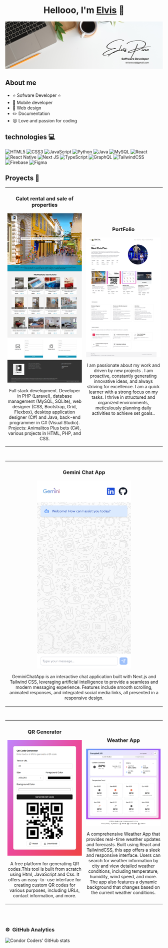 <div align="center">
<h1 align="center">Hellooo, I'm <a href="https://elvisxd.github.io/webside-curriculum/">Elvis</a> 👋</h1>
</div>
<img src="White Minimalist Profile LinkedIn Banner.png">

## About me

- ⭐ Sofware Developer ⭐ 
- 📲 Mobile developer
- 🎥 Web design
- ✏️ Documentation
- 😍 Love and passion for coding

  
## technologies 💻

![HTML5](https://img.shields.io/badge/html5-%23E34F26.svg?style=for-the-badge&logo=html5&logoColor=white)
![CSS3](https://img.shields.io/badge/css3-%231572B6.svg?style=for-the-badge&logo=css3&logoColor=white)
![JavaScript](https://img.shields.io/badge/javascript-%23323330.svg?style=for-the-badge&logo=javascript&logoColor=%23F7DF1E)
![Python](https://img.shields.io/badge/python-3670A0?style=for-the-badge&logo=python&logoColor=ffdd54)
![Java](https://img.shields.io/badge/java-%23ED8B00.svg?style=for-the-badge&logo=openjdk&logoColor=white)
![MySQL](https://img.shields.io/badge/mysql-%2300f.svg?style=for-the-badge&logo=mysql&logoColor=white)
![React](https://img.shields.io/badge/react-%2320232a.svg?style=for-the-badge&logo=react&logoColor=%2361DAFB)
<br/>
![React Native](https://img.shields.io/badge/react_native-%2320232a.svg?style=for-the-badge&logo=react&logoColor=%2361DAFB)
![Next JS](https://img.shields.io/badge/Next-black?style=for-the-badge&logo=next.js&logoColor=white)
![TypeScript](https://img.shields.io/badge/typescript-%23007ACC.svg?style=for-the-badge&logo=typescript&logoColor=white)
![GraphQL](https://img.shields.io/badge/-GraphQL-E10098?style=for-the-badge&logo=graphql&logoColor=white)
![TailwindCSS](https://img.shields.io/badge/tailwindcss-%2338B2AC.svg?style=for-the-badge&logo=tailwind-css&logoColor=white)
![Firebase](https://img.shields.io/badge/Firebase-039BE5?style=for-the-badge&logo=Firebase&logoColor=white)
![Figma](https://img.shields.io/badge/figma-%23F24E1E.svg?style=for-the-badge&logo=figma&logoColor=white)
<br/>


## Proyects 🤩
<table>
<tr>
<td width="50%">
<h3 align="center">Calot rental and sale of properties</h3>
<div align="center">
<a href="www.calot.com.ar" target="_blank"><img src="www.calot.com.ar_.png"></a>

<p>Full stack development. Developer in PHP (Laravel), database management (MySQL, SQLite), web designer (CSS, Bootstrap, Grid, Flexbox), desktop application designer (C#) and Java, back-end programmer in C# (Visual Studio).
Projects: Animalitos Plus bets (C#), various projects in HTML, PHP, and CSS.</p>
</div>
                                                                                      
</td>

<td width="50%">
               <br>
<h3 align="center">PortFolio</h3>
<div align="center">                                       
<a href="https://github.com/elvisxd/my-porfolio-next" target="_blank"><img src="portfolio-2024.png"  alt=""></a>
<br>
<p>
<a href="https://my-porfolio-next.vercel.app/" target="_blank">
 
</a>
</p>
</p>I am passionate about my work and driven by new projects . I am proactive, constantly generating innovative ideas, and always striving for excellence. I am a quick learner with a strong focus on my tasks. I thrive in structured and organized environments, meticulously planning daily activities to achieve set goals..</p>
</div>                                                             
</table>                                                                                 
</div>
<br>

<table>
  <tr>
    <td width="100%" >
      <h3 align="center">Gemini Chat App</h3>
<div align="center">
<a href="https://gemini-chat-app-three.vercel.app/" target="_blank"><img src="gemini-chat-app.png" width="300" height="600" alt="gemini app"></a>
<p>


</a>
</p>
<p>GeminiChatApp is an interactive chat application built with Next.js and Tailwind CSS, leveraging artificial intelligence to provide a seamless and modern messaging experience. Features include smooth scrolling, animated responses, and integrated social media links, all presented in a responsive design.</p>
    </td>
  </tr>
</table>

<br>
<table>
<tr>
<td width="50%">
<h3 align="center">QR Generator</h3>
<div align="center">
<a href="https://qr-generator-pp31.vercel.app/" target="_blank"><img src="qr-generator.png" width="400" alt="Curso intermedio Android"></a>
<p>
<a href="https://github.com/elvisxd/qr-generator" target="_blank">

</a>
</p>
<p>A free platform for generating QR codes.This tool is built from scratch using Html, JavaScript and Css. It offers an easy-to-use interface for creating custom QR codes for various purposes, including URLs, contact information, and more.</p>
</div>
<td width="50%">
               <br>
<h3 align="center">Weather App</h3>
<div align="center">                                       
<a href="https://elvisxd.github.io/weather-app/" target="_blank"><img src="weatherApp.png" width="400" alt=""></a>
<br>
<p>
<a href="https://github.com/elvisxd/weather-app" target="_blank">

</a>
</p>
</p>A comprehensive Weather App that provides real-time weather updates and forecasts. Built using React and TailwindCSS, this app offers a sleek and responsive interface. Users can search for weather information by city and view detailed weather conditions, including temperature, humidity, wind speed, and more. The app also features a dynamic background that changes based on the current weather conditions.</p>
</div>                                                             
</table>                                                                                 
</div>
<br>
                                                                                      
</td>       
</table>                                                                                 
</div>
<br>

### ⚙️ &nbsp;GitHub Analytics

![Condor Coders' GitHub stats](https://github-readme-stats.vercel.app/api?username=elvisxd&show_icons=true&theme=dark)
